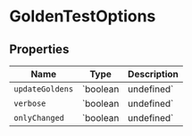 # GoldenTestOptions

## Properties

| Name | Type | Description |
|------|------|-------------|
| `updateGoldens` | `boolean | undefined` |  |
| `verbose` | `boolean | undefined` |  |
| `onlyChanged` | `boolean | undefined` |  |

